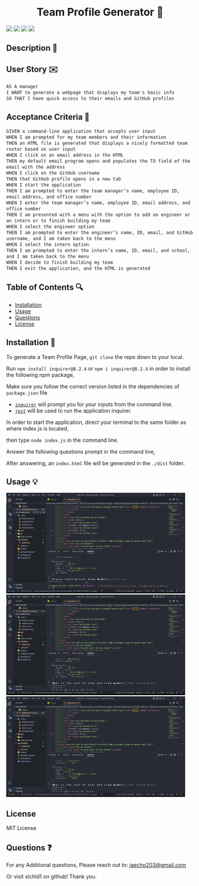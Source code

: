 <h1 align="center">Team Profile Generator 📠</h1>
<p>
    <img src="https://img.shields.io/github/repo-size/slchld1/OOP-TeamProGen" />
    <img src="https://img.shields.io/github/languages/top/slchld1/OOP-TeamProGen"  />
    <img src="https://img.shields.io/github/last-commit/slchld1/OOP-TeamProGen" />
    <img src="https://img.shields.io/badge/license-MIT-brightgreen"/>
</p>

## Description 💾

## User Story ✉️
~~~
AS A manager
I WANT to generate a webpage that displays my team's basic info
SO THAT I have quick access to their emails and GitHub profiles
~~~
## Acceptance Criteria 📩
~~~
GIVEN a command-line application that accepts user input
WHEN I am prompted for my team members and their information
THEN an HTML file is generated that displays a nicely formatted team roster based on user input
WHEN I click on an email address in the HTML
THEN my default email program opens and populates the TO field of the email with the address
WHEN I click on the GitHub username
THEN that GitHub profile opens in a new tab
WHEN I start the application
THEN I am prompted to enter the team manager’s name, employee ID, email address, and office number
WHEN I enter the team manager’s name, employee ID, email address, and office number
THEN I am presented with a menu with the option to add an engineer or an intern or to finish building my team
WHEN I select the engineer option
THEN I am prompted to enter the engineer’s name, ID, email, and GitHub username, and I am taken back to the menu
WHEN I select the intern option
THEN I am prompted to enter the intern’s name, ID, email, and school, and I am taken back to the menu
WHEN I decide to finish building my team
THEN I exit the application, and the HTML is generated
~~~
## Table of Contents 🔍
* [Installation](#installation)
* [Usage](#usage)
* [Questions](#questions)
* [License](#license)
## Installation 🔨
To generate a Team Profile Page, `git clone` the repo down to your local.

Run `npm install inquirer@8.2.4` or `npm i inquirer@8.2.4` in order to install the following npm package,

Make sure you follow the correct version listed in the dependencies of `package.json` file.

* [`inquirer`](https://www.npmjs.com/package/inquirer) will prompt you for your inputs from the command line.
* [`jest`](https://www.npmjs.com/package/jest) will be used to run the application inquirer.

In order to start the application, direct your terminal to the same folder as where index.js is located,

then type `node index.js` in the command line.

Answer the following questions prompt in the command line,

After answering, an `index.html` file will be generated in the `./dist` folder.
## Usage 💡
![Gif demo of Team-Profile-Generator](/oop_gif1.gif)
![Gif demo of Team-Profile-Generator](/oop_gif2.gif)
![Gif demo of Team-Profile-Generator](/oop_gif3.gif)


## License
MIT License


## Questions ❓

For any Additional questions, Please reach out to: jaecho203@gmail.com

Or visit slchld1 on github! Thank you.
